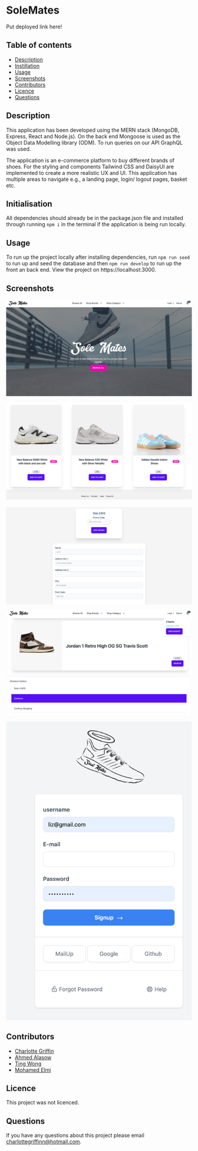# SoleMates 

Put deployed link here!

 ## Table of contents

  * [Description](#Description)
  * [Instillation](#Instillation)
  * [Usage](#Usage)
  * [Screenshots](#solemates)
  * [Contributors](#Contributing)
  * [Licence](#License)
  * [Questions](#Questions)
  

## Description
This application has been developed using the MERN stack (MongoDB, Express, React and Node.js). On the back end Mongoose is used as the Object Data Modelling library (ODM). To run queries on our API GraphQL was used.

The application is an e-commerce platform to buy different brands of shoes. For the styling and components Tailwind CSS and DaisyUI are implemented to create a more realistic UX and UI. This application has multiple areas to navigate e.g., a landing page, login/ logout pages, basket etc.

## Initialisation 

All dependencies should already be in the package.json file and installed through running `npm i` in the terminal if the application is being run locally. 

## Usage
To run up the project locally after installing dependencies, run `npm run seed` to run up and seed the database and then `npm run develop` to run up the front an back end. View the project on https://localhost:3000.

## Screenshots
![](https://github.com/Charl1410/SoleMates/blob/a5a9a71b3302a950c3178c27bf3ae10d83dfaa28/screenshots/Screenshot%202023-03-20%20at%2013.08.37.png)

![](https://github.com/Charl1410/SoleMates/blob/a5a9a71b3302a950c3178c27bf3ae10d83dfaa28/screenshots/Screenshot%202023-03-19%20at%2016.41.21.png)

![](https://github.com/Charl1410/SoleMates/blob/a5a9a71b3302a950c3178c27bf3ae10d83dfaa28/screenshots/Screenshot%202023-03-19%20at%2016.42.11.png)

![](https://github.com/Charl1410/SoleMates/blob/a5a9a71b3302a950c3178c27bf3ae10d83dfaa28/screenshots/Screenshot%202023-03-19%20at%2016.42.03.png)

![](https://github.com/Charl1410/SoleMates/blob/a5a9a71b3302a950c3178c27bf3ae10d83dfaa28/screenshots/Screenshot%202023-03-19%20at%2016.41.41.png)

## Contributors
* [Charlotte Griffin](https://github.com/Charl1410)
* [Ahmed Alasow](https://github.com/Alasow2001) 
* [Ting Wong](https://github.com/tiiingaling) 
* [Mohamed Elmi](https://github.com/moelmi89)


## Licence 
This project was not licenced.

## Questions 
If you have any questions about this project please email charlottegriffinn@hotmail.com.
